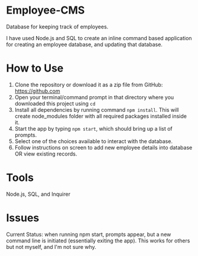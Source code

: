 # Employee-CMS
Database for keeping track of employees.

I have used Node.js and SQL to create an inline command based application for creating an employee database, and updating that database.

# How to Use
1) Clone the repository or download it as a zip file from GitHub: https://github.com
2) Open your terminal/command prompt in that directory where you downloaded this project using `cd`
3) Install all dependencies by running command `npm install`. This will create node_modules folder with
all required packages installed inside it.
4) Start the app by typing `npm start`, which should bring up a list of prompts.
5) Select one of the choices available to interact with the database.
6) Follow instructions on screen to add new employee details into database OR view existing records.

# Tools
Node.js, SQL, and Inquirer

# Issues

Current Status: when running npm start, prompts appear, but a new command line is initiated (essentially exiting the app).
This works for others but not myself, and I'm not sure why.